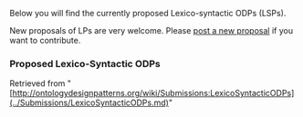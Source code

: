 Below you will find the currently proposed Lexico-syntactic ODPs (LSPs). 


New proposals of LPs are very welcome.
Please  [post a new proposal](../Submissions/ProposeLSP.md "Submissions:ProposeLSP") if you want to contribute.


  




###   Proposed Lexico-Syntactic ODPs




Retrieved from "[http://ontologydesignpatterns.org/wiki/Submissions:LexicoSyntacticODPs](../Submissions/LexicoSyntacticODPs.md)"
